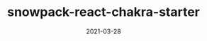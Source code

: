 ---
title: snowpack-react-chakra-starter
projectLink: https://snowpack-react-chakra-starter.sznm.dev
repoLink: https://github.com/sozonome/snowpack-react-chakra-starter
description: template to initialize snowpack react-ts app with Chakra UI setup
date: "2021-03-28"
icon: "/app_icons/nextarter-chakra.svg"
appStoreLink:
playStoreLink:
stacks:
  - react
  - chakra-ui
---